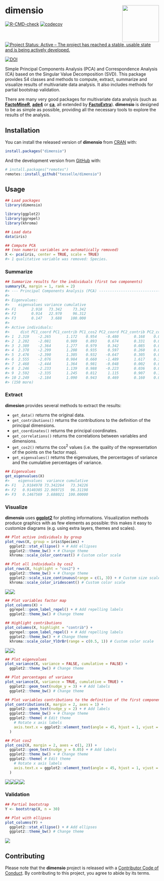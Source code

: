 
<!-- README.md is generated from README.Rmd. Please edit that file -->

# dimensio <img width=120px src="man/figures/logo.png" align="right" />

<!-- badges: start -->

[![R-CMD-check](https://github.com/tesselle/dimensio/workflows/R-CMD-check/badge.svg)](https://github.com/tesselle/dimensio/actions)
[![codecov](https://codecov.io/gh/tesselle/dimensio/branch/master/graph/badge.svg)](https://codecov.io/gh/tesselle/dimensio)

[![Project Status: Active – The project has reached a stable, usable
state and is being actively
developed.](https://www.repostatus.org/badges/latest/active.svg)](https://www.repostatus.org/#active)

[![DOI](https://zenodo.org/badge/DOI/10.5281/zenodo.4478530.svg)](https://doi.org/10.5281/zenodo.4478530)
<!-- badges: end -->

Simple Principal Components Analysis (PCA) and Correspondence Analysis
(CA) based on the Singular Value Decomposition (SVD). This package
provides S4 classes and methods to compute, extract, summarize and
visualize results of multivariate data analysis. It also includes
methods for partial bootstrap validation.

There are many very good packages for multivariate data analysis (such
as [**FactoMineR**](http://factominer.free.fr/),
[**ade4**](https://pbil.univ-lyon1.fr/ade4/) or
[**ca**](https://cran.r-project.org/package=ca), all extended by
[**FactoExtra**](https://rpkgs.datanovia.com/factoextra)). **dimensio**
is designed to be as simple as possible, providing all the necessary
tools to explore the results of the analysis.

## Installation

You can install the released version of **dimensio** from
[CRAN](https://CRAN.R-project.org) with:

``` r
install.packages("dimensio")
```

And the development version from [GitHub](https://github.com/) with:

``` r
# install.packages("remotes")
remotes::install_github("tesselle/dimensio")
```

## Usage

``` r
## Load packages
library(dimensio)

library(ggplot2)
library(ggrepel)
library(khroma)
```

``` r
## Load data
data(iris)

## Compute PCA
## (non numeric variables are automatically removed)
X <- pca(iris, center = TRUE, scale = TRUE)
#> 1 qualitative variable was removed: Species.
```

### Summarize

``` r
## Summarize results for the individuals (first two components)
summary(X, margin = 1, rank = 2)
#> --- Principal Components Analysis (PCA) -----------------------------------------
#> 
#> Eigenvalues:
#>    eigenvalues variance cumulative
#> F1       2.918   73.342     73.342
#> F2       0.914   22.970     96.312
#> F3       0.147    3.688    100.000
#> 
#> Active individuals:
#>     dist PC1_coord PC1_contrib PC1_cos2 PC2_coord PC2_contrib PC2_cos2
#> 1  2.319    -2.265       1.172    0.954    -0.480       0.168    0.043
#> 2  2.202    -2.081       0.989    0.893     0.674       0.331    0.094
#> 3  2.389    -2.364       1.277    0.979     0.342       0.085    0.020
#> 4  2.378    -2.299       1.208    0.935     0.597       0.260    0.063
#> 5  2.476    -2.390       1.305    0.932    -0.647       0.305    0.068
#> 6  2.555    -2.076       0.984    0.660    -1.489       1.617    0.340
#> 7  2.468    -2.444       1.364    0.981    -0.048       0.002    0.000
#> 8  2.246    -2.233       1.139    0.988    -0.223       0.036    0.010
#> 9  2.592    -2.335       1.245    0.812     1.115       0.907    0.185
#> 10 2.249    -2.184       1.090    0.943     0.469       0.160    0.043
#> (150 more)
```

### Extract

**dimesion** provides several methods to extract the results:

-   `get_data()` returns the original data.
-   `get_contributions()` returns the contributions to the definition of
    the principal dimensions.
-   `get_coordinates()` returns the principal coordinates.
-   `get_correlations()` returns the correlations between variables and
    dimensions.
-   `get_cos2()` returns the cos<sup>2</sup> values (i.e. the quality of
    the representation of the points on the factor map).
-   `get_eigenvalues()` returns the eigenvalues, the percentages of
    variance and the cumulative percentages of variance.

``` r
## Eigenvalues
get_eigenvalues(X)
#>    eigenvalues  variance cumulative
#> F1   2.9184978 73.342264   73.34226
#> F2   0.9140305 22.969715   96.31198
#> F3   0.1467569  3.688021  100.00000
```

### Visualize

**dimensio** uses [**ggplot2**](https://github.com/tidyverse/ggplot2)
for plotting informations. Visualization methods produce graphics with
as few elements as possible: this makes it easy to customize diagrams
(e.g. using extra layers, themes and scales).

``` r
## Plot active individuals by group
plot_rows(X, group = iris$Species) +
  ggplot2::stat_ellipse() + # Add ellipses
  ggplot2::theme_bw() + # Change theme
  khroma::scale_color_contrast() # Custom color scale

## Plot all individuals by cos2
plot_rows(X, highlight = "cos2") +
  ggplot2::theme_bw() + # Change theme
  ggplot2::scale_size_continuous(range = c(1, 3)) + # Custom size scale
  khroma::scale_color_iridescent() # Custom color scale
```

![](man/figures/README-plot-ind-1.png)![](man/figures/README-plot-ind-2.png)

``` r
## Plot variables factor map
plot_columns(X) +
  ggrepel::geom_label_repel() + # Add repelling labels
  ggplot2::theme_bw() # Change theme

## Highlight contributions
plot_columns(X, highlight = "contrib") +
  ggrepel::geom_label_repel() + # Add repelling labels
  ggplot2::theme_bw() + # Change theme
  khroma::scale_color_YlOrBr(range = c(0.5, 1)) # Custom color scale
```

![](man/figures/README-plot-var-1.png)![](man/figures/README-plot-var-2.png)

``` r
## Plot eigenvalues
plot_variance(X, variance = FALSE, cumulative = FALSE) +
  ggplot2::theme_bw() # Change theme

## Plot percentages of variance
plot_variance(X, variance = TRUE, cumulative = TRUE) +
  ggplot2::geom_text(nudge_y = 3) + # Add labels
  ggplot2::theme_bw() # Change theme

## Plot variables contributions to the definition of the first component
plot_contributions(X, margin = 2, axes = 1) +
  ggplot2::geom_text(nudge_y = 2) + # Add labels
  ggplot2::theme_bw() + # Change theme
  ggplot2::theme( # Edit theme
    # Rotate x axis labels
    axis.text.x = ggplot2::element_text(angle = 45, hjust = 1, vjust = 1)
  )

## Plot cos2
plot_cos2(X, margin = 2, axes = c(1, 2)) +
  ggplot2::geom_text(nudge_y = 0.05) + # Add labels
  ggplot2::theme_bw() + # Change theme
  ggplot2::theme( # Edit theme
    # Rotate x axis labels
    axis.text.x = ggplot2::element_text(angle = 45, hjust = 1, vjust = 1)
  )
```

![](man/figures/README-plot-eig-1.png)![](man/figures/README-plot-eig-2.png)![](man/figures/README-plot-eig-3.png)![](man/figures/README-plot-eig-4.png)

### Validation

``` r
## Partial bootstrap
Y <- bootstrap(X, n = 30)

## Plot with ellipses
plot_columns(Y) +
  ggplot2::stat_ellipse() + # Add ellipses
  ggplot2::theme_bw() # Change theme
```

![](man/figures/README-plot-valid-1.png)<!-- -->

## Contributing

Please note that the **dimensio** project is released with a
[Contributor Code of
Conduct](https://github.com/tesselle/dimensio/blob/master/.github/CODE_OF_CONDUCT.md).
By contributing to this project, you agree to abide by its terms.
